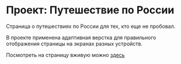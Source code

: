 # Проект: Путешествие по России

Страница о путешествиях по России для тех, кто еще не пробовал.

В проекте применена адаптивная верстка для правильного отображения страницы на экранах разных устройств.

Посмотреть на страницу вживую можно [здесь](https://ansuleymanova.github.io/russian-travel/index.html)
